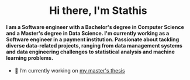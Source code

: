 <h1 align="center">Hi there, I'm Stathis</h1>
<h4 align="left">I am a Software engineer with a Bachelor's degree in Computer Science and a Master's degree in Data Science. I'm currently working as a Software engineer in a payment institution. Passionate about tackling diverse data-related projects, ranging from data management systems and data engineering challenges to statistical analysis and machine learning problems.</h4>

- 🔭 I’m currently working on [my master's thesis](https://github.com/stathis99/AnomalyTolerant-DeepRM)

